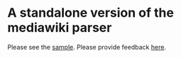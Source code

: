 ﻿# A standalone version of the mediawiki parser
Please see the [sample](https://kanasimi.github.io/CeJS_wiki/). Please provide feedback [here](https://github.com/kanasimi/CeJS/issues).

